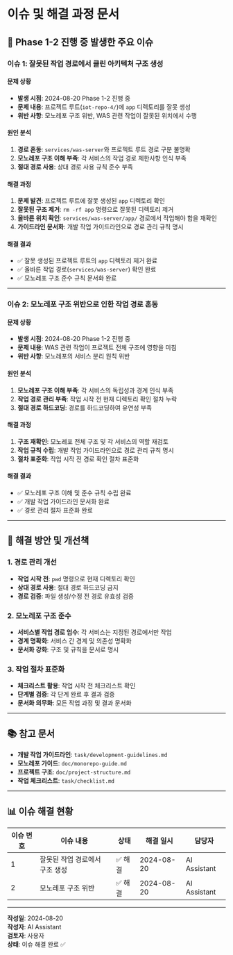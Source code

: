 # 이슈 및 해결 과정 문서

## 🚨 **Phase 1-2 진행 중 발생한 주요 이슈**

### **이슈 1: 잘못된 작업 경로에서 클린 아키텍처 구조 생성**

#### **문제 상황**
- **발생 시점**: 2024-08-20 Phase 1-2 진행 중
- **문제 내용**: 프로젝트 루트(`iot-repo-4/`)에 `app` 디렉토리를 잘못 생성
- **위반 사항**: 모노레포 구조 위반, WAS 관련 작업이 잘못된 위치에서 수행

#### **원인 분석**
1. **경로 혼동**: `services/was-server`와 프로젝트 루트 경로 구분 불명확
2. **모노레포 구조 이해 부족**: 각 서비스의 작업 경로 제한사항 인식 부족
3. **절대 경로 사용**: 상대 경로 사용 규칙 준수 부족

#### **해결 과정**
1. **문제 발견**: 프로젝트 루트에 잘못 생성된 `app` 디렉토리 확인
2. **잘못된 구조 제거**: `rm -rf app` 명령으로 잘못된 디렉토리 제거
3. **올바른 위치 확인**: `services/was-server/app/` 경로에서 작업해야 함을 재확인
4. **가이드라인 문서화**: 개발 작업 가이드라인으로 경로 관리 규칙 명시

#### **해결 결과**
- ✅ 잘못 생성된 프로젝트 루트의 `app` 디렉토리 제거 완료
- ✅ 올바른 작업 경로(`services/was-server`) 확인 완료
- ✅ 모노레포 구조 준수 규칙 문서화 완료

---

### **이슈 2: 모노레포 구조 위반으로 인한 작업 경로 혼동**

#### **문제 상황**
- **발생 시점**: 2024-08-20 Phase 1-2 진행 중
- **문제 내용**: WAS 관련 작업이 프로젝트 전체 구조에 영향을 미침
- **위반 사항**: 모노레포의 서비스 분리 원칙 위반

#### **원인 분석**
1. **모노레포 구조 이해 부족**: 각 서비스의 독립성과 경계 인식 부족
2. **작업 경로 관리 부족**: 작업 시작 전 현재 디렉토리 확인 절차 누락
3. **절대 경로 하드코딩**: 경로를 하드코딩하여 유연성 부족

#### **해결 과정**
1. **구조 재확인**: 모노레포 전체 구조 및 각 서비스의 역할 재검토
2. **작업 규칙 수립**: 개발 작업 가이드라인으로 경로 관리 규칙 명시
3. **절차 표준화**: 작업 시작 전 경로 확인 절차 표준화

#### **해결 결과**
- ✅ 모노레포 구조 이해 및 준수 규칙 수립 완료
- ✅ 개발 작업 가이드라인 문서화 완료
- ✅ 경로 관리 절차 표준화 완료

---

## 🔧 **해결 방안 및 개선책**

### **1. 경로 관리 개선**
- **작업 시작 전**: `pwd` 명령으로 현재 디렉토리 확인
- **상대 경로 사용**: 절대 경로 하드코딩 금지
- **경로 검증**: 파일 생성/수정 전 경로 유효성 검증

### **2. 모노레포 구조 준수**
- **서비스별 작업 경로 엄수**: 각 서비스는 지정된 경로에서만 작업
- **경계 명확화**: 서비스 간 경계 및 의존성 명확화
- **문서화 강화**: 구조 및 규칙을 문서로 명시

### **3. 작업 절차 표준화**
- **체크리스트 활용**: 작업 시작 전 체크리스트 확인
- **단계별 검증**: 각 단계 완료 후 결과 검증
- **문서화 의무화**: 모든 작업 과정 및 결과 문서화

---

## 📚 **참고 문서**

- **개발 작업 가이드라인**: `task/development-guidelines.md`
- **모노레포 가이드**: `doc/monorepo-guide.md`
- **프로젝트 구조**: `doc/project-structure.md`
- **작업 체크리스트**: `task/checklist.md`

---

## 📊 **이슈 해결 현황**

| 이슈 번호 | 이슈 내용 | 상태 | 해결 일시 | 담당자 |
|-----------|-----------|------|-----------|--------|
| 1 | 잘못된 작업 경로에서 구조 생성 | ✅ 해결 | 2024-08-20 | AI Assistant |
| 2 | 모노레포 구조 위반 | ✅ 해결 | 2024-08-20 | AI Assistant |

---

**작성일**: 2024-08-20  
**작성자**: AI Assistant  
**검토자**: 사용자  
**상태**: 이슈 해결 완료 ✅

